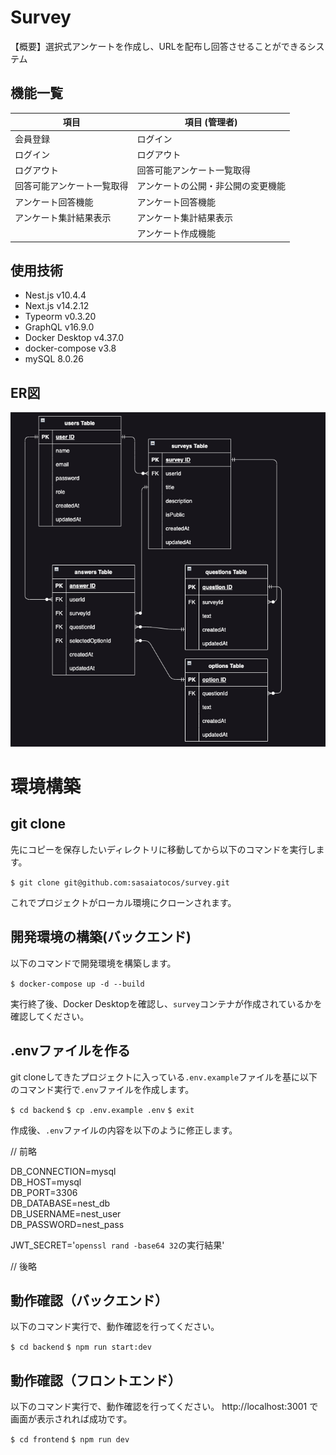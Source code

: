 # Survey

【概要】選択式アンケートを作成し、URLを配布し回答させることができるシステム


## 機能一覧

| 項目 | 項目 (管理者) |
| ---- | ---- |
| 会員登録 | ログイン |
| ログイン | ログアウト |
| ログアウト | 回答可能アンケート一覧取得 |
| 回答可能アンケート一覧取得 | アンケートの公開・非公開の変更機能 |
| アンケート回答機能 | アンケート回答機能 |
| アンケート集計結果表示 | アンケート集計結果表示 |
|  | アンケート作成機能 |

## 使用技術

* Nest.js v10.4.4
* Next.js v14.2.12
* Typeorm v0.3.20
* GraphQL v16.9.0
* Docker Desktop v4.37.0
* docker-compose v3.8
* mySQL 8.0.26

## ER図

<img width="650" alt="er survey" src="er.png">



# 環境構築

## git clone

先にコピーを保存したいディレクトリに移動してから以下のコマンドを実行します。

`$ git clone git@github.com:sasaiatocos/survey.git`

これでプロジェクトがローカル環境にクローンされます。


## 開発環境の構築(バックエンド)

以下のコマンドで開発環境を構築します。

`$ docker-compose up -d --build`

実行終了後、Docker Desktopを確認し、`survey`コンテナが作成されているかを確認してください。


## .envファイルを作る
git cloneしてきたプロジェクトに入っている`.env.example`ファイルを基に以下のコマンド実行で`.env`ファイルを作成します。

`$ cd backend`
`$ cp .env.example .env`
`$ exit`

作成後、`.env`ファイルの内容を以下のように修正します。

// 前略

DB_CONNECTION=mysql  
DB_HOST=mysql  
DB_PORT=3306  
DB_DATABASE=nest_db  
DB_USERNAME=nest_user  
DB_PASSWORD=nest_pass  

JWT_SECRET='`openssl rand -base64 32`の実行結果'

// 後略


## 動作確認（バックエンド）
以下のコマンド実行で、動作確認を行ってください。

`$ cd backend`
`$ npm run start:dev`

## 動作確認（フロントエンド）
以下のコマンド実行で、動作確認を行ってください。
http://localhost:3001 で画面が表示されれば成功です。

`$ cd frontend`
`$ npm run dev`

